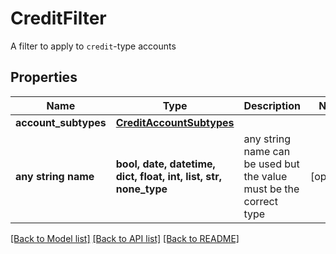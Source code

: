 # CreditFilter

A filter to apply to `credit`-type accounts

## Properties
Name | Type | Description | Notes
------------ | ------------- | ------------- | -------------
**account_subtypes** | [**CreditAccountSubtypes**](CreditAccountSubtypes.md) |  | 
**any string name** | **bool, date, datetime, dict, float, int, list, str, none_type** | any string name can be used but the value must be the correct type | [optional]

[[Back to Model list]](../README.md#documentation-for-models) [[Back to API list]](../README.md#documentation-for-api-endpoints) [[Back to README]](../README.md)


